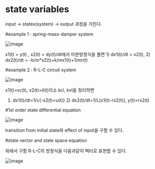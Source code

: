 # state variables
input -> states(system) -> output 과정을 거친다.

#example 1 : spring-mass-damper system

![image](https://github.com/user-attachments/assets/1bae04f5-009f-4fab-a934-87bbecdb97d8)

x1(t) = y(t) , x2(t) = dy(t)/dt에서 미분방정식을 풀면 1) dx1(t)/dt = x2(t), 2) dx2(t)/dt = -b/m*x2(t)+k/mx1(t)+1/mr(t)

#example 2 : R-L-C circuit system

![image](https://github.com/user-attachments/assets/9e3d4904-edeb-4aa8-a415-233d2a739afa)

x1(t)=vc(t), x2(t)=il(t)이소 kcl, kvl을 정리하면 

1) dx1(t)/dt=1/c{-x2(t)=u(t)} 2) dx2(t)/dt=1/L{x1(t)-rx2(t)}, y(t)=rx2(t)

#1st order state differential equation

![image](https://github.com/user-attachments/assets/adffb3b2-9f27-4819-a504-030007fec4f5)

transition from initial state와 effect of input을 구할 수 있다. 

#state vector and state space equation

위에서 구함 R-L-C의 방정식을 다음과같이 벡터로 표현할 수 있다.

![image](https://github.com/user-attachments/assets/b1636bc6-8e74-4fb0-8c7a-948aeed6c072)

